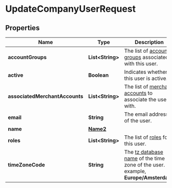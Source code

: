 

# UpdateCompanyUserRequest


## Properties

Name | Type | Description | Notes
------------ | ------------- | ------------- | -------------
**accountGroups** | **List&lt;String&gt;** | The list of [account groups](https://docs.adyen.com/account/account-structure#account-groups) associated with this user. |  [optional]
**active** | **Boolean** | Indicates whether this user is active. |  [optional]
**associatedMerchantAccounts** | **List&lt;String&gt;** | The list of [merchant accounts](https://docs.adyen.com/account/account-structure#merchant-accounts) to associate the user with. |  [optional]
**email** | **String** | The email address of the user. |  [optional]
**name** | [**Name2**](Name2.md) |  |  [optional]
**roles** | **List&lt;String&gt;** | The list of [roles](https://docs.adyen.com/account/user-roles) for this user. |  [optional]
**timeZoneCode** | **String** | The [tz database name](https://en.wikipedia.org/wiki/List_of_tz_database_time_zones) of the time zone of the user. For example, **Europe/Amsterdam**. |  [optional]



